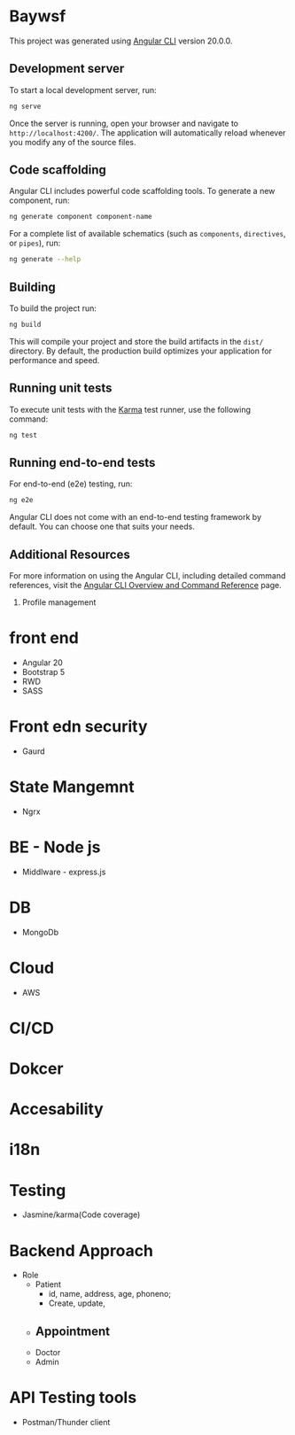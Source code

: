 # Baywsf

This project was generated using [Angular CLI](https://github.com/angular/angular-cli) version 20.0.0.

## Development server

To start a local development server, run:

```bash
ng serve
```

Once the server is running, open your browser and navigate to `http://localhost:4200/`. The application will automatically reload whenever you modify any of the source files.

## Code scaffolding

Angular CLI includes powerful code scaffolding tools. To generate a new component, run:

```bash
ng generate component component-name
```

For a complete list of available schematics (such as `components`, `directives`, or `pipes`), run:

```bash
ng generate --help
```

## Building

To build the project run:

```bash
ng build
```

This will compile your project and store the build artifacts in the `dist/` directory. By default, the production build optimizes your application for performance and speed.

## Running unit tests

To execute unit tests with the [Karma](https://karma-runner.github.io) test runner, use the following command:

```bash
ng test
```

## Running end-to-end tests

For end-to-end (e2e) testing, run:

```bash
ng e2e
```

Angular CLI does not come with an end-to-end testing framework by default. You can choose one that suits your needs.

## Additional Resources

For more information on using the Angular CLI, including detailed command references, visit the [Angular CLI Overview and Command Reference](https://angular.dev/tools/cli) page.



1) Profile management

# front end
- Angular 20
- Bootstrap 5 
- RWD
- SASS
# Front edn security
 - Gaurd
# State Mangemnt
 - Ngrx


# BE - Node js
 - Middlware - express.js

# DB
 - MongoDb

  
# Cloud
- AWS
# CI/CD
# Dokcer

# Accesability
# i18n
#

# Testing
 - Jasmine/karma(Code coverage)

# Backend Approach

- Role
  - Patient
     - id, name, address, age, phoneno;
      - Create, update, 
  - Appointment
    - 
  - Doctor
  - Admin

# API Testing tools
 - Postman/Thunder client
